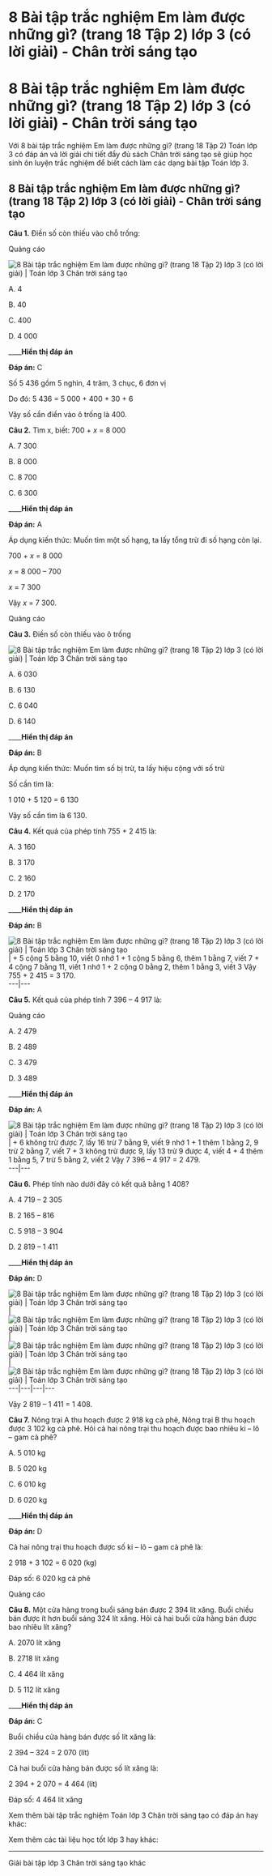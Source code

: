 # 8 Bài tập trắc nghiệm Em làm được những gì? (trang 18 Tập 2) lớp 3 (có lời giải) - Chân trời sáng tạo

# 8 Bài tập trắc nghiệm Em làm được những gì? (trang 18 Tập 2) lớp 3 (có lời giải) - Chân trời sáng tạo

Với 8 bài tập trắc nghiệm Em làm được những gì? (trang 18 Tập 2) Toán lớp 3 có đáp án và lời giải chi tiết đầy đủ sách Chân trời sáng tạo sẽ giúp học sinh ôn luyện trắc nghiệm để biết cách làm các dạng bài tập Toán lớp 3.

## 8 Bài tập trắc nghiệm Em làm được những gì? (trang 18 Tập 2) lớp 3 (có lời giải) - Chân trời sáng tạo

**Câu 1.** Điền số còn thiếu vào chỗ trống:

Quảng cáo

![8 Bài tập trắc nghiệm Em làm được những gì? \(trang 18 Tập 2\) lớp 3 \(có lời giải\) | Toán lớp 3 Chân trời sáng tạo](https://vietjack.com/toan-3-ct/images/trac-nghiem-em-lam-duoc-nhung-gi-7-244979.PNG)

A. 4

B. 40

C. 400

D. 4 000

____**Hiển thị đáp án**

**Đáp án:** C

Số 5 436 gồm 5 nghìn, 4 trăm, 3 chục, 6 đơn vị

Do đó: 5 436 = 5 000 + 400 + 30 + 6

Vậy số cần điền vào ô trống là 400.

**Câu 2.** Tìm x, biết: 700 + _x_ = 8 000

A. 7 300

B. 8 000

C. 8 700

C. 6 300

____**Hiển thị đáp án**

**Đáp án:** A

Áp dụng kiến thức: Muốn tìm một số hạng, ta lấy tổng trừ đi số hạng còn lại.

700 + _x_ = 8 000

_x_ = 8 000 – 700

_x_ = 7 300

Vậy _x_ = 7 300.

Quảng cáo

**Câu 3.** Điền số còn thiếu vào ô trống

![8 Bài tập trắc nghiệm Em làm được những gì? \(trang 18 Tập 2\) lớp 3 \(có lời giải\) | Toán lớp 3 Chân trời sáng tạo](https://vietjack.com/toan-3-ct/images/trac-nghiem-em-lam-duoc-nhung-gi-7-244980.PNG)

A. 6 030

B. 6 130

C. 6 040

D. 6 140

____**Hiển thị đáp án**

**Đáp án:** B

Áp dụng kiến thức: Muốn tìm số bị trừ, ta lấy hiệu cộng với số trừ

Số cần tìm là:

1 010 + 5 120 = 6 130

Vậy số cần tìm là 6 130.

**Câu 4.** Kết quả của phép tính 755 + 2 415 là:

A. 3 160

B. 3 170

C. 2 160

D. 2 170

____**Hiển thị đáp án**

**Đáp án:** B

![8 Bài tập trắc nghiệm Em làm được những gì? \(trang 18 Tập 2\) lớp 3 \(có lời giải\) | Toán lớp 3 Chân trời sáng tạo](https://vietjack.com/toan-3-ct/images/trac-nghiem-em-lam-duoc-nhung-gi-7-244981.PNG) |  \+ 5 cộng 5 bằng 10, viết 0 nhớ 1 \+ 1 cộng 5 bằng 6, thêm 1 bằng 7, viết 7 \+ 4 cộng 7 bằng 11, viết 1 nhớ 1 \+ 2 cộng 0 bằng 2, thêm 1 bằng 3, viết 3 Vậy 755 + 2 415 = 3 170.  
---|---  
  
**Câu 5.** Kết quả của phép tính 7 396 – 4 917 là:

Quảng cáo

A. 2 479

B. 2 489

C. 3 479

D. 3 489

____**Hiển thị đáp án**

**Đáp án:** A

![8 Bài tập trắc nghiệm Em làm được những gì? \(trang 18 Tập 2\) lớp 3 \(có lời giải\) | Toán lớp 3 Chân trời sáng tạo](https://vietjack.com/toan-3-ct/images/trac-nghiem-em-lam-duoc-nhung-gi-7-244982.PNG) |  \+ 6 không trừ được 7, lấy 16 trừ 7 bằng 9, viết 9 nhớ 1 \+ 1 thêm 1 bằng 2, 9 trừ 2 bằng 7, viết 7 \+ 3 không trừ được 9, lấy 13 trừ 9 được 4, viết 4 \+ 4 thêm 1 bằng 5, 7 trừ 5 bằng 2, viết 2 Vậy 7 396 – 4 917 = 2 479.  
---|---  
  
**Câu 6.** Phép tính nào dưới đây có kết quả bằng 1 408?

A. 4 719 – 2 305

B. 2 165 – 816

C. 5 918 – 3 904

D. 2 819 – 1 411

____**Hiển thị đáp án**

**Đáp án:** D

![8 Bài tập trắc nghiệm Em làm được những gì? \(trang 18 Tập 2\) lớp 3 \(có lời giải\) | Toán lớp 3 Chân trời sáng tạo](https://vietjack.com/toan-3-ct/images/trac-nghiem-em-lam-duoc-nhung-gi-7-244983.PNG) | ![8 Bài tập trắc nghiệm Em làm được những gì? \(trang 18 Tập 2\) lớp 3 \(có lời giải\) | Toán lớp 3 Chân trời sáng tạo](https://vietjack.com/toan-3-ct/images/trac-nghiem-em-lam-duoc-nhung-gi-7-244984.PNG) | ![8 Bài tập trắc nghiệm Em làm được những gì? \(trang 18 Tập 2\) lớp 3 \(có lời giải\) | Toán lớp 3 Chân trời sáng tạo](https://vietjack.com/toan-3-ct/images/trac-nghiem-em-lam-duoc-nhung-gi-7-244986.PNG) | ![8 Bài tập trắc nghiệm Em làm được những gì? \(trang 18 Tập 2\) lớp 3 \(có lời giải\) | Toán lớp 3 Chân trời sáng tạo](https://vietjack.com/toan-3-ct/images/trac-nghiem-em-lam-duoc-nhung-gi-7-244987.PNG)  
---|---|---|---  
  
Vậy 2 819 – 1 411 = 1 408.

**Câu 7.** Nông trại A thu hoạch được 2 918 kg cà phê, Nông trại B thu hoạch được 3 102 kg cà phê. Hỏi cả hai nông trại thu hoạch được bao nhiêu ki – lô – gam cà phê?

A. 5 010 kg

B. 5 020 kg

C. 6 010 kg

D. 6 020 kg

____**Hiển thị đáp án**

**Đáp án:** D

Cả hai nông trại thu hoạch được số ki – lô – gam cà phê là:

2 918 + 3 102 = 6 020 (kg)

Đáp số: 6 020 kg cà phê

Quảng cáo

**Câu 8.** Một cửa hàng trong buổi sáng bán được 2 394 lít xăng. Buổi chiều bán được ít hơn buổi sáng 324 lít xăng. Hỏi cả hai buổi cửa hàng bán được bao nhiêu lít xăng?

A. 2070 lít xăng

B. 2718 lít xăng

C. 4 464 lít xăng

D. 5 112 lít xăng

____**Hiển thị đáp án**

**Đáp án:** C

Buổi chiều cửa hàng bán được số lít xăng là:

2 394 – 324 = 2 070 (lít)

Cả hai buổi cửa hàng bán được số lít xăng là:

2 394 + 2 070 = 4 464 (lít)

Đáp số: 4 464 lít xăng

Xem thêm bài tập trắc nghiệm Toán lớp 3 Chân trời sáng tạo có đáp án hay khác:

Xem thêm các tài liệu học tốt lớp 3 hay khác:

* * *

Giải bài tập lớp 3 Chân trời sáng tạo khác
